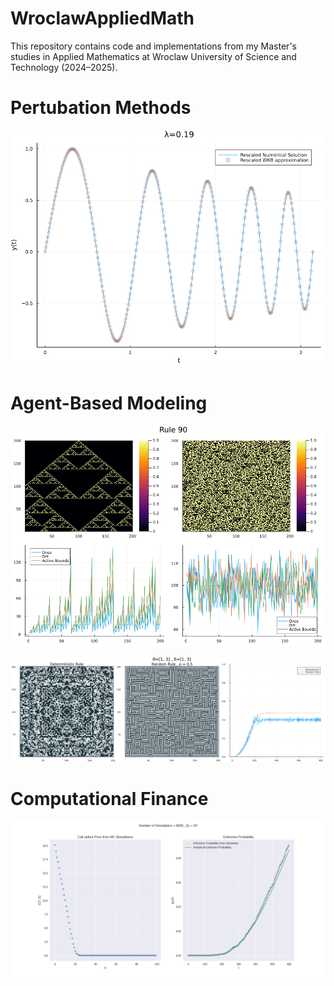 # WroclawAppliedMath


This repository contains code and implementations from my Master's studies in Applied Mathematics at Wroclaw University of Science and Technology (2024–2025).


# Pertubation Methods

![](Figures/WKB_Approximation.png)

# Agent-Based Modeling
![](Figures/rule90.png)

![](Figures/single_13_13.png)


# Computational Finance

![](Figures/branching_process.png)